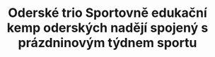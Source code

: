 ---
id: d2945625-a1aa-4942-88a9-6c9d65d1cf32
title: "Oderské trio Sportovně edukační kemp oderských nadějí spojený s prázdninovým týdnem sportu"
price: 10000
year: 2013
description: "Projekt navazuje na loňskou velmi úspěšnou spolupráci Oderského tria s nadačním fondem, díky které se uskutečnil skvělý tábor pro místní holky a kluky s mnoha vzácnými sportovními hosty (nejrůznějších odvětví i věkových skupin), kteří pro děti připravili besedy a vyprávěli o cestě za svými úspěchy."
kouskovani: false
locationName: undefined
position:
  lng: 17.8295979982206
  lat: 49.66157621740873
---